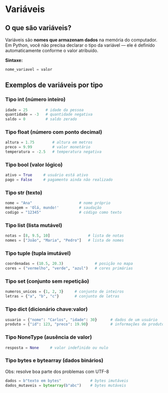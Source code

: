# Variáveis

## O que são variáveis?

Variáveis são **nomes que armazenam dados** na memória do computador. Em Python, você não precisa declarar o tipo da variável — ele é definido automaticamente conforme o valor atribuído.

**Sintaxe:**
```python
nome_variavel = valor
```

## Exemplos de variáveis por tipo
### Tipo int (número inteiro)
```python
idade = 25        # idade da pessoa
quantidade = -3   # quantidade negativa
saldo = 0         # saldo zerado
```

### Tipo float (número com ponto decimal)
```python
altura = 1.75        # altura em metros
preco = 9.99         # valor monetário
temperatura = -2.5   # temperatura negativa
```

### Tipo bool (valor lógico)
```python
ativo = True     # usuário está ativo
pago = False     # pagamento ainda não realizado
```
### Tipo str (texto)
```python
nome = "Ana"                     # nome próprio
mensagem = 'Olá, mundo!'         # saudação
codigo = "12345"                 # código como texto
```

### Tipo list (lista mutável)
```python
notas = [8, 9.5, 10]                 # lista de notas
nomes = ["João", "Maria", "Pedro"]   # lista de nomes
```
### Tipo tuple (tupla imutável)
```python
coordenadas = (10.5, 20.3)              # posição no mapa
cores = ("vermelho", "verde", "azul")   # cores primárias
```

### Tipo set (conjunto sem repetição)
```python
numeros_unicos = {1, 2, 3}     # conjunto de inteiros
letras = {"a", "b", "c"}       # conjunto de letras
```

### Tipo dict (dicionário chave:valor)
```python
usuario = {"nome": "Carlos", "idade": 30}      # dados de um usuário
produto = {"id": 123, "preco": 19.90}          # informações de produto
```

### Tipo NoneType (ausência de valor)
```python
resposta = None     # valor indefinido ou nulo
```

### Tipo bytes e bytearray (dados binários)
Obs: resolve boa parte dos problemas com UTF-8
```python
dados = b"texto em bytes"             # bytes imutáveis
dados_mutaveis = bytearray(b"abc")    # bytes mutáveis
```